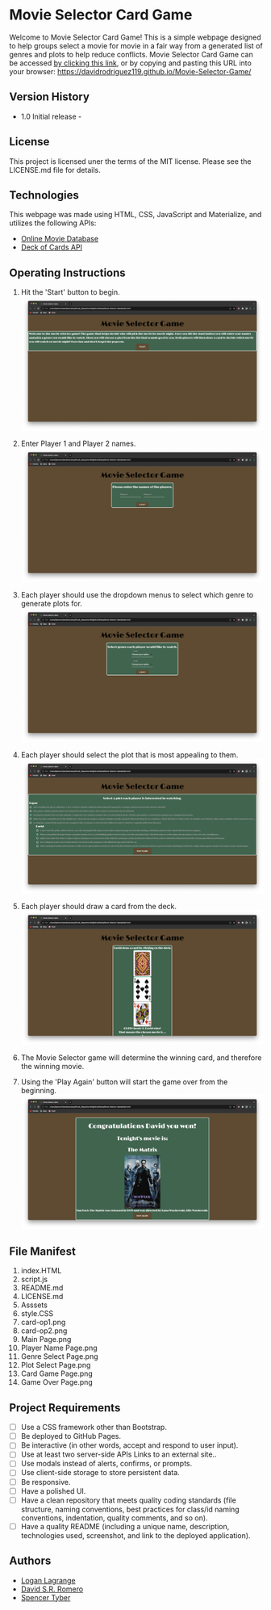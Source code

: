 # Movie Selector Card Game

Welcome to Movie Selector Card Game! This is a simple webpage designed to help groups select a movie for movie in a fair way from a generated list of genres and plots to help reduce conflicts. 
Movie Selector Card Game can be accessed [by clicking this link](https://davidrodriguez119.github.io/Movie-Selector-Game/), or by copying and pasting this URL into your browser: https://davidrodriguez119.github.io/Movie-Selector-Game/

## Version History

- 1.0 Initial release - 

## License

This project is licensed uner the terms of the MIT license. Please see the LICENSE.md file for details.

## Technologies

This webpage was made using HTML, CSS, JavaScript and Materialize, and utilizes the following APIs:
- [Online Movie Database](https://www.omdbapi.com)
- [Deck of Cards API](https://www.deckofcardsapi.com)

## Operating Instructions

1. Hit the 'Start' button to begin.
![Main page of website with introduction and start button](./assets/Main%20Page.png)
2. Enter Player 1 and Player 2 names.
![Page with forms for entering Player 1 and Player 2 names](./assets/Player%20Name%20Page.png)
3. Each player should use the dropdown menus to select which genre to generate plots for.
![Page with dropwdown menus for selecting film genres for 2 players](./assets/Genre%20Select%20Page.png)
4. Each player should select the plot that is most appealing to them.
![Page with multiple choice inputs for selecting film plots for 2 players](./assets/Plot%20Select%20Page.png)
5. Each player should draw a card from the deck.
![Page with a deck of cards and two cards drawn and face-up](./assets/Card%20Game%20Page.png)
6. The Movie Selector game will determine the winning card, and therefore the winning movie.

7. Using the 'Play Again' button will start the game over from the beginning.
![Page showing the poster of the film selected by the game winner with a 'Play Again' button](./assets/Game%20Over%20Page.png)

## File Manifest

1. index.HTML
2. script.js
3. README.md
4. LICENSE.md
5. Asssets
6. style.CSS
7. card-op1.png
8. card-op2.png
9. Main Page.png
10. Player Name Page.png
11. Genre Select Page.png
12. Plot Select Page.png
13. Card Game Page.png
14. Game Over Page.png

## Project Requirements

- [ ] Use a CSS framework other than Bootstrap.
- [ ] Be deployed to GitHub Pages.
- [ ] Be interactive (in other words, accept and respond to user input).
- [ ] Use at least two server-side APIs Links to an external site..
- [ ] Use modals instead of alerts, confirms, or prompts.
- [ ] Use client-side storage to store persistent data.
- [ ] Be responsive.
- [ ] Have a polished UI.
- [ ] Have a clean repository that meets quality coding standards (file structure, naming conventions, best practices for class/id naming conventions, indentation, quality comments, and so on).
- [ ] Have a quality README (including a unique name, description, technologies used, screenshot, and link to the deployed application).

## Authors

- [Logan Lagrange](https://github.com/LoganLagrange) 
- [David S.R. Romero](https://github.com/DavidRodriguez119)
- [Spencer Tyber](https://github.com/Spec-Tr)